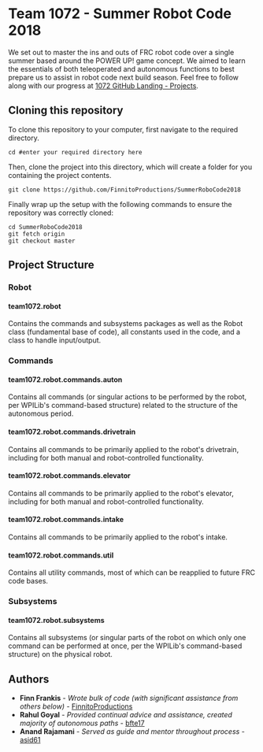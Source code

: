 # Team 1072 - Summer Robot Code 2018
We set out to master the ins and outs of FRC robot code over a single summer based around the POWER UP! game concept. We aimed to learn the essentials of both teleoperated and autonomous functions to best prepare us to assist in robot code next build season. Feel free to follow along with our progress at [1072 GitHub Landing - Projects](harkerrobo.github.io/projects.html).
## Cloning this repository
To clone this repository to your computer, first navigate to the required directory.
```
cd #enter your required directory here
```
Then, clone the project into this directory, which will create a folder for you containing the project contents.
```
git clone https://github.com/FinnitoProductions/SummerRoboCode2018
```
Finally wrap up the setup with the following commands to ensure the repository was correctly cloned:
```
cd SummerRoboCode2018
git fetch origin 
git checkout master
```
## Project Structure
### Robot
#### team1072.robot
Contains the commands and subsystems packages as well as the Robot class (fundamental base of code), all constants used in the code, and a class to handle input/output.
### Commands
#### team1072.robot.commands.auton
Contains all commands (or singular actions to be performed by the robot, per WPILib's command-based structure) related to the structure of the autonomous period.
#### team1072.robot.commands.drivetrain
Contains all commands to be primarily applied to the robot's drivetrain, including for both manual and robot-controlled functionality.
#### team1072.robot.commands.elevator
Contains all commands to be primarily applied to the robot's elevator, including for both manual and robot-controlled functionality.
#### team1072.robot.commands.intake
Contains all commands to be primarily applied to the robot's intake.
#### team1072.robot.commands.util
Contains all utility commands, most of which can be reapplied to future FRC code bases.
### Subsystems
#### team1072.robot.subsystems
Contains all subsystems (or singular parts of the robot on which only one command can be performed at once, per the WPILib's command-based structure) on the physical robot.

## Authors
* **Finn Frankis** - *Wrote bulk of code (with significant assistance from others below)* - [FinnitoProductions](https://github.com/FinnitoProductions)
* **Rahul Goyal** - *Provided continual advice and assistance, created majority of autonomous paths* - [bfte17](https://github.com/bfte17)
* **Anand Rajamani** - *Served as guide and mentor throughout process* - [asid61](https://github.com/asid61)
